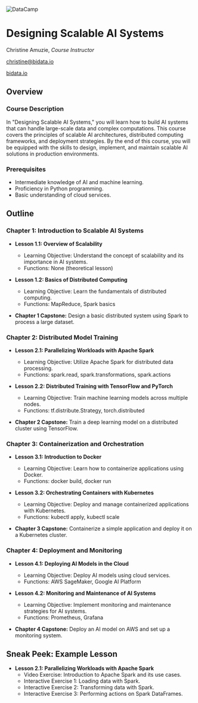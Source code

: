 ![DataCamp](https://miro.medium.com/v2/resize:fit:1400/1*ypaDdrohdvItEcGEKcf7rg.png)

# Designing Scalable AI Systems

Christine Amuzie, _Course Instructor_

christine@bidata.io

[bidata.io](https://bidata.io)

[//]: # ( ## Step 1: Brainstorming)
[//]: 
<-- (### What problem(s) will students learn how to solve?) -->


[//]: # ( - Design and implement scalable AI systems that can handle large-scale data.)
[//]: # ( - Understand the architecture and components of scalable AI solutions.)
[//]: # ( - Optimize AI models for performance and efficiency in production environments.)

[//]: # (### What are the learning objectives of the course?)
[//]: # (- Learn the principles of designing scalable AI architectures.)
[//]: # (- Gain hands-on experience with distributed computing frameworks.)
[//]: # (- Understand how to deploy AI models in scalable production environments.)
[//]: # (- Learn techniques for monitoring and maintaining AI systems at scale.)

[//]: # (### What technologies, packages, or functions will students use?)
[//]: # (- Apache Spark)
[//]: # (- TensorFlow and PyTorch for distributed model training)
[//]: # (- Kubernetes for container orchestration)
[//]: # (- Docker for containerization)
[//]: # (- AWS, GCP, or Azure for cloud services)
[//]: # (- Kafka for data streaming)

[//]: # (### What terms or jargon will you define?)
[//]: # (- Scalability)
[//]: # (- Distributed computing)
[//]: # (- Containerization)
[//]: # (- Orchestration)
[//]: # (- Load balancing)
[//]: # (- Fault tolerance)

[//]: # (### What analogies or heuristics will you use?)
[//]: # (- Comparing single-node and multi-node processing to illustrate the benefits of distributed computing.)
[//]:<-- # - Using the analogy of building a house to explain the importance of a strong foundation (architecture) in AI systems. -->


[//]: # (### What mistakes or misconceptions do you expect?)
[//]: # (- Confusion between scalability and performance optimization.)
[//]: # (- Misunderstanding the complexity of distributed systems.)
[//]: # (- Overlooking the importance of monitoring and maintenance in production environments.)

[//]: # (### What datasets will you use?)
[//]: # (- Publicly available large-scale datasets, such as ImageNet or the Common Crawl dataset.)
[//]: # (- Simulated datasets to illustrate specific scalability challenges.)

[//]: # (## Step 2: Who Is This Course for?)
[//]: # (- Intermediate to advanced learners with experience in AI and machine learning.)
[//]: # (- Data scientists and engineers looking to scale their AI solutions.)
[//]: # (- Professionals with a background in programming and basic knowledge of cloud services.)

[//]: # (## Step 3: Course Outline)

## Overview

### Course Description
In "Designing Scalable AI Systems," you will learn how to build AI systems that can handle large-scale data and complex computations. This course covers the principles of scalable AI architectures, distributed computing frameworks, and deployment strategies. By the end of this course, you will be equipped with the skills to design, implement, and maintain scalable AI solutions in production environments.

### Prerequisites
- Intermediate knowledge of AI and machine learning.
- Proficiency in Python programming.
- Basic understanding of cloud services.


## Outline

### Chapter 1: Introduction to Scalable AI Systems
- **Lesson 1.1: Overview of Scalability**
  - Learning Objective: Understand the concept of scalability and its importance in AI systems.
  - Functions: None (theoretical lesson)

- **Lesson 1.2: Basics of Distributed Computing**
  - Learning Objective: Learn the fundamentals of distributed computing.
  - Functions: MapReduce, Spark basics

- **Chapter 1 Capstone:** Design a basic distributed system using Spark to process a large dataset.

### Chapter 2: Distributed Model Training
- **Lesson 2.1: Parallelizing Workloads with Apache Spark**
  - Learning Objective: Utilize Apache Spark for distributed data processing.
  - Functions: spark.read, spark.transformations, spark.actions

- **Lesson 2.2: Distributed Training with TensorFlow and PyTorch**
  - Learning Objective: Train machine learning models across multiple nodes.
  - Functions: tf.distribute.Strategy, torch.distributed
 
- **Chapter 2 Capstone:** Train a deep learning model on a distributed cluster using TensorFlow.

### Chapter 3: Containerization and Orchestration
- **Lesson 3.1: Introduction to Docker**
  - Learning Objective: Learn how to containerize applications using Docker.
  - Functions: docker build, docker run

- **Lesson 3.2: Orchestrating Containers with Kubernetes**
  - Learning Objective: Deploy and manage containerized applications with Kubernetes.
  - Functions: kubectl apply, kubectl scale

- **Chapter 3 Capstone:** Containerize a simple application and deploy it on a Kubernetes cluster.

### Chapter 4: Deployment and Monitoring
- **Lesson 4.1: Deploying AI Models in the Cloud**
  - Learning Objective: Deploy AI models using cloud services.
  - Functions: AWS SageMaker, Google AI Platform

- **Lesson 4.2: Monitoring and Maintenance of AI Systems**
  - Learning Objective: Implement monitoring and maintenance strategies for AI systems.
  - Functions: Prometheus, Grafana

- **Chapter 4 Capstone:** Deploy an AI model on AWS and set up a monitoring system.

[//]: # (## Step 4: Capstone Exercises)

[//]: # (## Step 5: Build ONE complete lesson in the Teach editor)
## Sneak Peek: Example Lesson
- **Lesson 2.1: Parallelizing Workloads with Apache Spark**
  - Video Exercise: Introduction to Apache Spark and its use cases.
  - Interactive Exercise 1: Loading data with Spark.
  - Interactive Exercise 2: Transforming data with Spark.
  - Interactive Exercise 3: Performing actions on Spark DataFrames.

[//]: # (## Step 6: Revisit Course Outline)
[//]: # (- Revisit and refine the outline after building the first complete lesson to ensure alignment with the overall course objectives and structure.)

[//]: # (## Step 7: Write Course Description and List Course Prerequisites)
